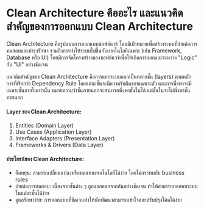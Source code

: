 # Clean Architecture คืออะไร และแนวคิดสำคัญของการออกแบบ Clean Architecture

Clean Architecture คือรูปแบบการออกแบบซอฟต์แวร์ โดยมีเป้าหมายเพื่อสร้างระบบที่ง่ายต่อการทดสอบและบำรุงรักษา รวมถึงการทำให้ระบบไม่ขึ้นกับเทคโนโลยีเฉพาะ (เช่น Framework, Database หรือ UI) โดยมีการจัดโครงสร้างของซอฟต์แวร์เพื่อให้เกิดการแยกแยะระหว่าง "Logic" กับ "UI" อย่างชัดเจน

แนวคิดสำคัญของ Clean Architecture คือการแยกระบบออกเป็นหลายชั้น (layers) ตามหลักการที่เรียกว่า Dependency Rule โดยแต่ละชั้นจะมีความรับผิดชอบเฉพาะตัว และการพึ่งพาจะมีเฉพาะชั้นภายในเท่านั้น หมายความว่าชั้นภายนอกจะสามารถพึ่งพาชั้นในได้ แต่ชั้นในจะไม่พึ่งพาชั้นภายนอก

#### Layer ของ Clean Architecture:
1. Entities (Domain Layer)
2. Use Cases (Application Layer)
3. Interface Adapters  (Presentation Layer)
4. Frameworks & Drivers (Data Layer)


#### ประโยชน์ของ Clean Architecture:
- ยืดหยุ่น: สามารถเปลี่ยนแปลงหรือทดแทนเทคโนโลยีได้ง่าย โดยไม่กระทบกับ business rules
- ง่ายต่อการทดสอบ: เนื่องจากชั้นต่าง ๆ ถูกแยกออกจากกันอย่างชัดเจน ทำให้สามารถทดสอบระบบในแต่ละชั้นได้ง่าย
- ดูแลรักษาง่าย: การออกแบบที่ชัดเจนทำให้นักพัฒนาสามารถเข้าใจและปรับปรุงโค้ดได้ง่าย
